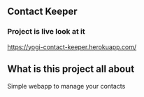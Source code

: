 ## Contact Keeper
### Project is live look at it
https://yogi-contact-keeper.herokuapp.com/
## What is this project all about
Simple webapp to manage your contacts
